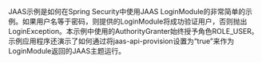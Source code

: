 JAAS示例是如何在Spring Security中使用JAAS LoginModule的非常简单的示例。如果用户名等于密码，则提供的LoginModule将成功验证用户，否则抛出LoginException。本示例中使用的AuthorityGranter始终授予角色ROLE\_USER。示例应用程序还演示了如何通过将jaas-api-provision设置为“true”来作为LoginModule返回的JAAS主题运行。


